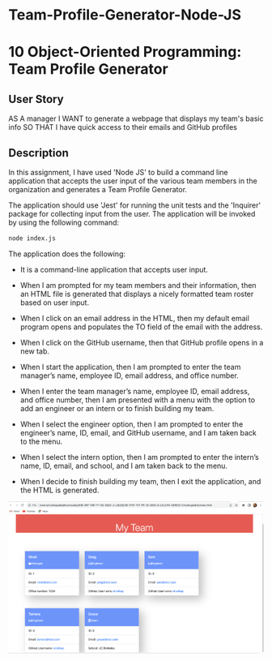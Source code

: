 # Team-Profile-Generator-Node-JS

# 10 Object-Oriented Programming: Team Profile Generator

## User Story

AS A manager
I WANT to generate a webpage that displays my team's basic info
SO THAT I have quick access to their emails and GitHub profiles


## Description

In this assignment, I have used 'Node JS' to build a command line application that accepts the user input of the various team members in the organization and generates a Team Profile Generator.

The application should use 'Jest' for running the unit tests and the 'Inquirer' package for collecting input from the user. The application will be invoked by using the following command:

```bash
node index.js
```

The application does the following:

- It is a command-line application that accepts user input.

- When I am prompted for my team members and their information, then an HTML file is generated that displays a nicely formatted team roster based on user input.

- When I click on an email address in the HTML, then my default email program opens and populates the TO field of the email with the address.

- When I click on the GitHub username, then that GitHub profile opens in a new tab.

- When I start the application, then I am prompted to enter the team manager’s name, employee ID, email address, and office number.

- When I enter the team manager’s name, employee ID, email address, and office number, then I am presented with a menu with the option to add an engineer or an intern or to finish building my team.

- When I select the engineer option, then I am prompted to enter the engineer’s name, ID, email, and GitHub username, and I am taken back to the menu.

- When I select the intern option, then I am prompted to enter the intern’s name, ID, email, and school, and I am taken back to the menu.

- When I decide to finish building my team, then I exit the application, and the HTML is generated.

![Image](./Assets/screenshot.jpg)

